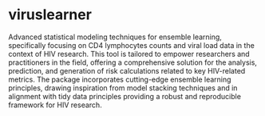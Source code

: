 # viruslearner
Advanced statistical modeling techniques for ensemble learning, specifically focusing on CD4 lymphocytes counts and viral load data in the context of HIV research. 
This tool is tailored to empower researchers and practitioners in the field, offering a comprehensive solution for the analysis, prediction, and generation of risk calculations related to key HIV-related metrics.
The package incorporates cutting-edge ensemble learning principles, drawing inspiration from model stacking techniques and in alignment with tidy data principles providing a robust and reproducible framework for HIV research.
